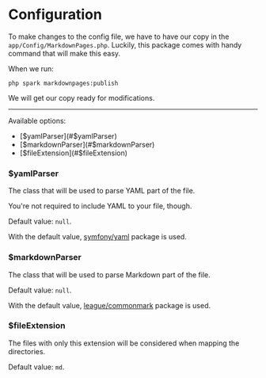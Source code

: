# Configuration

To make changes to the config file, we have to have our copy in the `app/Config/MarkdownPages.php`. Luckily, this package comes with handy command that will make this easy.

When we run:

    php spark markdownpages:publish

We will get our copy ready for modifications.

---

Available options:

- [$yamlParser](#$yamlParser)
- [$markdownParser](#$markdownParser)
- [$fileExtension](#$fileExtension)

### $yamlParser

The class that will be used to parse YAML part of the file.

You're not required to include YAML to your file, though.

Default value: `null`.

With the default value, [symfony/yaml](https://github.com/symfony/yaml) package is used.

### $markdownParser

The class that will be used to parse Markdown part of the file.

Default value: `null`.

With the default value, [league/commonmark](https://github.com/thephpleague/commonmark) package is used.

### $fileExtension

The files with only this extension will be considered when mapping the directories.

Default value: `md`.

